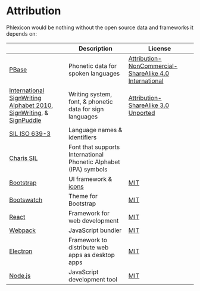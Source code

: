 # Attribution

Phlexicon would be nothing without the open source data and frameworks it depends on:

|  | Description | License |
|---|---|---|
| [PBase](https://pbase.phon.chass.ncsu.edu/) | Phonetic data for spoken languages | [Attribution-NonCommercial-ShareAlike 4.0 International](https://creativecommons.org/licenses/by-nc-sa/4.0/) |
| [International SignWriting Alphabet 2010](https://www.signbank.org/iswa/), [SignWriting](https://www.signwriting.org/), & [SignPuddle](https://signpuddle.org/) | Writing system, font, & phonetic data for sign languages | [Attribution-ShareAlike 3.0 Unported](https://creativecommons.org/licenses/by-sa/3.0/) |
| [SIL ISO 639-3](https://iso639-3.sil.org/) | Language names & identifiers |  |
| [Charis SIL](https://software.sil.org/charis/) | Font that supports International Phonetic Alphabet (IPA) symbols |  |
| [Bootstrap](https://getbootstrap.com/) | UI framework & [icons](https://icons.getbootstrap.com/) | [MIT](https://github.com/twbs/bootstrap/blob/main/LICENSE) |
| [Bootswatch](https://bootswatch.com/) | Theme for Bootstrap | [MIT](https://github.com/thomaspark/bootswatch/blob/v5/LICENSE) |
| [React](https://react.dev/) | Framework for web development | [MIT](https://github.com/facebook/react/blob/main/LICENSE) |
| [Webpack](https://webpack.js.org/) | JavaScript bundler | [MIT](https://github.com/webpack/webpack/blob/main/LICENSE) |
| [Electron](https://www.electronjs.org/) | Framework to distribute web apps as desktop apps | [MIT](https://github.com/electron/electron/blob/main/LICENSE) |
| [Node.js](https://nodejs.org/) | JavaScript development tool | [MIT](https://github.com/nodejs/node/blob/main/LICENSE) |